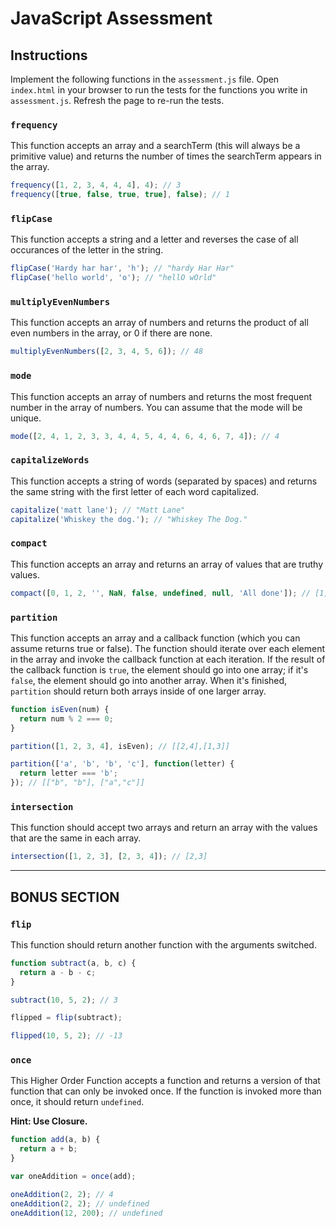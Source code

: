 # JavaScript Assessment

## Instructions

Implement the following functions in the `assessment.js` file. Open `index.html` in your browser to run the tests for the functions you write in `assessment.js`. Refresh the page to re-run the tests.

### `frequency`

This function accepts an array and a searchTerm (this will always be a primitive value) and returns the number of times the searchTerm appears in the array.

```js
frequency([1, 2, 3, 4, 4, 4], 4); // 3
frequency([true, false, true, true], false); // 1
```

### `flipCase`

This function accepts a string and a letter and reverses the case of all occurances of the letter in the string.

```js
flipCase('Hardy har har', 'h'); // "hardy Har Har"
flipCase('hello world', 'o'); // "hellO wOrld"
```

### `multiplyEvenNumbers`

This function accepts an array of numbers and returns the product of all even numbers in the array, or 0 if there are none.

```js
multiplyEvenNumbers([2, 3, 4, 5, 6]); // 48
```

### `mode`

This function accepts an array of numbers and returns the most frequent number in the array of numbers. You can assume that the mode will be unique.

```js
mode([2, 4, 1, 2, 3, 3, 4, 4, 5, 4, 4, 6, 4, 6, 7, 4]); // 4
```

### `capitalizeWords`

This function accepts a string of words (separated by spaces) and returns the same string with the first letter of each word capitalized.

```js
capitalize('matt lane'); // "Matt Lane"
capitalize('Whiskey the dog.'); // "Whiskey The Dog."
```

### `compact`

This function accepts an array and returns an array of values that are truthy values.

```js
compact([0, 1, 2, '', NaN, false, undefined, null, 'All done']); // [1,2, "All done"]
```

### `partition`

This function accepts an array and a callback function (which you can assume returns true or false). The function should iterate over each element in the array and invoke the callback function at each iteration. If the result of the callback function is `true`, the element should go into one array; if it's `false`, the element should go into another array. When it's finished, `partition` should return both arrays inside of one larger array.

```js
function isEven(num) {
  return num % 2 === 0;
}

partition([1, 2, 3, 4], isEven); // [[2,4],[1,3]]

partition(['a', 'b', 'b', 'c'], function(letter) {
  return letter === 'b';
}); // [["b", "b"], ["a","c"]]
```

### `intersection`

This function should accept two arrays and return an array with the values that are the same in each array.

```js
intersection([1, 2, 3], [2, 3, 4]); // [2,3]
```

---

## BONUS SECTION

### `flip`

This function should return another function with the arguments switched.

```js
function subtract(a, b, c) {
  return a - b - c;
}

subtract(10, 5, 2); // 3

flipped = flip(subtract);

flipped(10, 5, 2); // -13
```

### `once`

This Higher Order Function accepts a function and returns a version of that function that can only be invoked once. If the function is invoked more than once, it should return `undefined`.

**Hint: Use Closure.**

```js
function add(a, b) {
  return a + b;
}

var oneAddition = once(add);

oneAddition(2, 2); // 4
oneAddition(2, 2); // undefined
oneAddition(12, 200); // undefined
```
